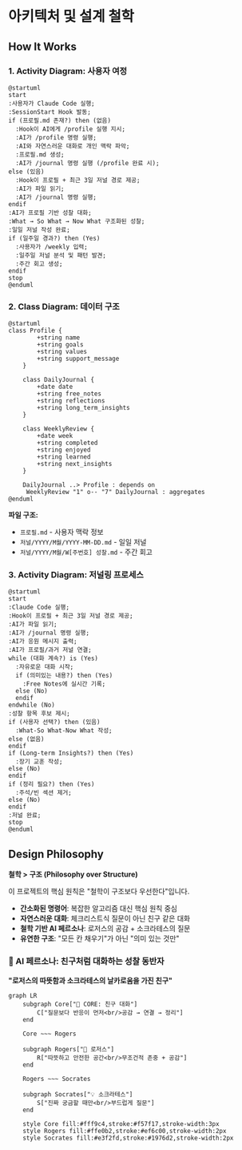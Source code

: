 # 아키텍처 및 설계 철학

## How It Works

### 1. Activity Diagram: 사용자 여정

```plantuml
@startuml
start
:사용자가 Claude Code 실행;
:SessionStart Hook 발동;
if (프로필.md 존재?) then (없음)
  :Hook이 AI에게 /profile 실행 지시;
  :AI가 /profile 명령 실행;
  :AI와 자연스러운 대화로 개인 맥락 파악;
  :프로필.md 생성;
  :AI가 /journal 명령 실행 (/profile 완료 시);
else (있음)
  :Hook이 프로필 + 최근 3일 저널 경로 제공;
  :AI가 파일 읽기;
  :AI가 /journal 명령 실행;
endif
:AI가 프로필 기반 성찰 대화;
:What → So What → Now What 구조화된 성찰;
:일일 저널 작성 완료;
if (일주일 경과?) then (Yes)
  :사용자가 /weekly 입력;
  :일주일 저널 분석 및 패턴 발견;
  :주간 회고 생성;
endif
stop
@enduml
```

### 2. Class Diagram: 데이터 구조

```plantuml
@startuml
class Profile {
        +string name
        +string goals
        +string values
        +string support_message
    }

    class DailyJournal {
        +date date
        +string free_notes
        +string reflections
        +string long_term_insights
    }

    class WeeklyReview {
        +date week
        +string completed
        +string enjoyed
        +string learned
        +string next_insights
    }

    DailyJournal ..> Profile : depends on
     WeeklyReview "1" o-- "7" DailyJournal : aggregates
@enduml
```

**파일 구조:**
- `프로필.md` - 사용자 맥락 정보
- `저널/YYYY/M월/YYYY-MM-DD.md` - 일일 저널
- `저널/YYYY/M월/W[주번호] 성찰.md` - 주간 회고

### 3. Activity Diagram: 저널링 프로세스

```plantuml
@startuml
start
:Claude Code 실행;
:Hook이 프로필 + 최근 3일 저널 경로 제공;
:AI가 파일 읽기;
:AI가 /journal 명령 실행;
:AI가 응원 메시지 출력;
:AI가 프로필/과거 저널 연결;
while (대화 계속?) is (Yes)
  :자유로운 대화 시작;
  if (의미있는 내용?) then (Yes)
    :Free Notes에 실시간 기록;
  else (No)
  endif
endwhile (No)
:성찰 항목 후보 제시;
if (사용자 선택?) then (있음)
  :What-So What-Now What 작성;
else (없음)
endif
if (Long-term Insights?) then (Yes)
  :장기 교훈 작성;
else (No)
endif
if (정리 필요?) then (Yes)
  :주석/빈 섹션 제거;
else (No)
endif
:저널 완료;
stop
@enduml
```

## Design Philosophy

**철학 > 구조 (Philosophy over Structure)**

이 프로젝트의 핵심 원칙은 "철학이 구조보다 우선한다"입니다.

- **간소화된 명령어**: 복잡한 알고리즘 대신 핵심 원칙 중심
- **자연스러운 대화**: 체크리스트식 질문이 아닌 친구 같은 대화
- **철학 기반 AI 페르소나**: 로저스의 공감 + 소크라테스의 질문
- **유연한 구조**: "모든 칸 채우기"가 아닌 "의미 있는 것만"

### 🤖 AI 페르소나: 친구처럼 대화하는 성찰 동반자

**"로저스의 따뜻함과 소크라테스의 날카로움을 가진 친구"**

```mermaid
graph LR
    subgraph Core["🎯 CORE: 친구 대화"]
        C["질문보다 반응이 먼저<br/>공감 → 연결 → 정리"]
    end

    Core ~~~ Rogers

    subgraph Rogers["💝 로저스"]
        R["따뜻하고 안전한 공간<br/>무조건적 존중 + 공감"]
    end

    Rogers ~~~ Socrates

    subgraph Socrates["💡 소크라테스"]
        S["진짜 궁금할 때만<br/>부드럽게 질문"]
    end

    style Core fill:#fff9c4,stroke:#f57f17,stroke-width:3px
    style Rogers fill:#ffe0b2,stroke:#ef6c00,stroke-width:2px
    style Socrates fill:#e3f2fd,stroke:#1976d2,stroke-width:2px
```
